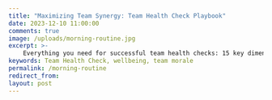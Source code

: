```yaml
---
title: "Maximizing Team Synergy: Team Health Check Playbook"
date: 2023-12-10 11:00:00
comments: true
image: /uploads/morning-routine.jpg
excerpt: >-
    Everything you need for successful team health checks: 15 key dimensions for assessment, 6 ready-to-use formats, essential setup requirements, and a step-by-step meeting agenda.
keywords: Team Health Check, wellbeing, team morale
permalink: /morning-routine
redirect_from:
layout: post
---
```



